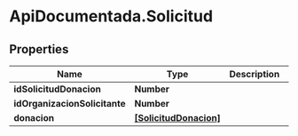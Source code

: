 # ApiDocumentada.Solicitud

## Properties

Name | Type | Description | Notes
------------ | ------------- | ------------- | -------------
**idSolicitudDonacion** | **Number** |  | 
**idOrganizacionSolicitante** | **Number** |  | 
**donacion** | [**[SolicitudDonacion]**](SolicitudDonacion.md) |  | [optional] 


